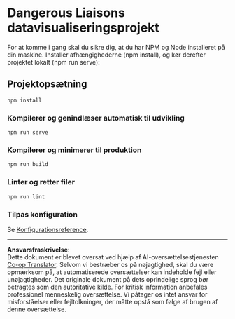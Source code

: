 <!--
CO_OP_TRANSLATOR_METADATA:
{
  "original_hash": "5c51a54dd89075a7a362890117b7ed9e",
  "translation_date": "2025-08-26T22:47:11+00:00",
  "source_file": "3-Data-Visualization/13-meaningful-visualizations/solution/README.md",
  "language_code": "da"
}
-->
# Dangerous Liaisons datavisualiseringsprojekt

For at komme i gang skal du sikre dig, at du har NPM og Node installeret på din maskine. Installer afhængighederne (npm install), og kør derefter projektet lokalt (npm run serve):

## Projektopsætning
```
npm install
```

### Kompilerer og genindlæser automatisk til udvikling
```
npm run serve
```

### Kompilerer og minimerer til produktion
```
npm run build
```

### Linter og retter filer
```
npm run lint
```

### Tilpas konfiguration
Se [Konfigurationsreference](https://cli.vuejs.org/config/).

---

**Ansvarsfraskrivelse**:  
Dette dokument er blevet oversat ved hjælp af AI-oversættelsestjenesten [Co-op Translator](https://github.com/Azure/co-op-translator). Selvom vi bestræber os på nøjagtighed, skal du være opmærksom på, at automatiserede oversættelser kan indeholde fejl eller unøjagtigheder. Det originale dokument på dets oprindelige sprog bør betragtes som den autoritative kilde. For kritisk information anbefales professionel menneskelig oversættelse. Vi påtager os intet ansvar for misforståelser eller fejltolkninger, der måtte opstå som følge af brugen af denne oversættelse.